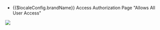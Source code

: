 <IntegrationDetailCard :title="`Experience login in ${$localeConfig.brandName}`">

- {{$localeConfig.brandName}} Access Authorization Page "Allows All User Access"

![](~@imagesZhCn/integration/wso2-is/3-1.png)

</IntegrationDetailCard>
